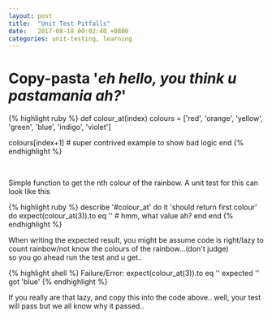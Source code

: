 ```yaml
---
layout: post
title:  "Unit Test Pitfalls"
date:   2017-08-18 00:02:40 +0800
categories: unit-testing, learning
---
```


# Copy-pasta '_eh hello, you think u pastamania ah?_'

{% highlight ruby %}
def colour_at(index)
  colours = ['red', 'orange', 'yellow', 'green', 'blue', 'indigo', 'violet']

  colours[index+1] # super contrived example to show bad logic
end
{% endhighlight %}

<br />

Simple function to get the nth colour of the rainbow. A unit test for this can look like this

{% highlight ruby %}
describe '#colour_at' do
  it 'should return first colour' do
    expect(colour_at(3)).to eq '' # hmm, what value ah?
  end
end
{% endhighlight %}

When writing the expected result, you might be assume code is right/lazy to count rainbow/not know the colours of the rainbow...(don't judge)
<br />
so you go ahead run the test and u get..

{% highlight shell %}
Failure/Error: expect(colour_at(3)).to eq ''
    expected ''
    got 'blue'
{% endhighlight %}

If you really are that lazy, and copy this into the code above.. well, your test will pass but we all know why it passed..